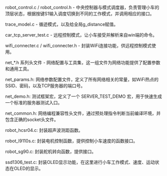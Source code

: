 robot_control.c /  robot_control.h - 中央控制器与模式调度器，负责管理小车的顶层状态，根据按键S1输入调度切换到不同的工作模式，并调用相应的接口。

trace_model.c - 循迹模式，以及给全局g_distance赋值。

car_tcp_server_test.c - 远程控制模式，让小车接受并解析来自win端的命令。

wifi_connecter.c / wifi_connecter.h - 封装WiFi连接功能，供远程控制模式使用。

net_*.h 系列头文件 - 网络配置与工具集，这一组文件为网络功能提供了配置参数和通用工具。

net_params.h: 网络参数配置文件，定义了所有网络相关的常量，如WiFi热点的SSID、密码，以及TCP服务器的端口号。

net_demo.h: 测试框架宏，定义了一个 SERVER_TEST_DEMO 宏，用于快速生成一个标准的服务器测试入口。

net_common.h: 网络编程兼容性头文件，通过预处理指令判断当前编译环境，并包含正确的socket头文件。

robot_hcsr04.c: 封装超声波测距函数。

robot_l9110s.c: 封装电机控制函数，提供控制小车速度的函数接口。

robot_sg90.c: 封装舵机转向函数，提供接口。

ssd1306_test.c: 封装OLED显示功能，在这里进行小车工作模式、速度、运动状态在OLED的显示。